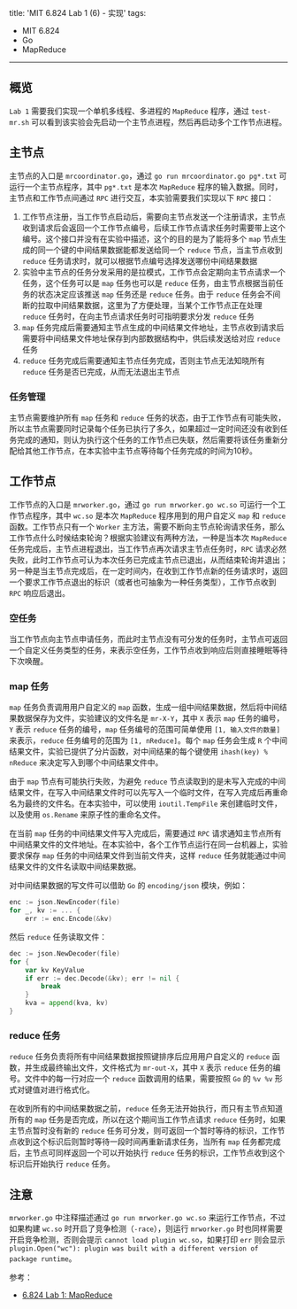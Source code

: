 title: 'MIT 6.824 Lab 1 (6) - 实现'
tags:
- MIT 6.824
- Go
- MapReduce
---

## 概览
`Lab 1` 需要我们实现一个单机多线程、多进程的 `MapReduce` 程序，通过 `test-mr.sh` 可以看到该实验会先启动一个主节点进程，然后再启动多个工作节点进程。

## 主节点
主节点的入口是 `mrcoordinator.go`，通过 `go run mrcoordinator.go pg*.txt` 可运行一个主节点程序，其中 `pg*.txt` 是本次 `MapReduce` 程序的输入数据。同时，主节点和工作节点间通过 `RPC` 进行交互，本实验需要我们实现以下 `RPC` 接口：

1. 工作节点注册，当工作节点启动后，需要向主节点发送一个注册请求，主节点收到请求后会返回一个工作节点编号，后续工作节点请求任务时需要带上这个编号。这个接口并没有在实验中描述，这个的目的是为了能将多个 `map` 节点生成的同一个键的中间结果数据能都发送给同一个 `reduce` 节点，当主节点收到 `reduce` 任务请求时，就可以根据节点编号选择发送哪份中间结果数据
2. 实验中主节点的任务分发采用的是拉模式，工作节点会定期向主节点请求一个任务，这个任务可以是 `map` 任务也可以是 `reduce` 任务，由主节点根据当前任务的状态决定应该推送 `map` 任务还是 `reduce` 任务。由于 `reduce` 任务会不间断的拉取中间结果数据，这里为了方便处理，当某个工作节点正在处理 `reduce` 任务时，在向主节点请求任务时可指明要求分发 `reduce` 任务
3. `map` 任务完成后需要通知主节点生成的中间结果文件地址，主节点收到请求后需要将中间结果文件地址保存到内部数据结构中，供后续发送给对应 `reduce` 任务
4. `reduce` 任务完成后需要通知主节点任务完成，否则主节点无法知晓所有 `reduce` 任务是否已完成，从而无法退出主节点

### 任务管理
主节点需要维护所有 `map` 任务和 `reduce` 任务的状态，由于工作节点有可能失败，所以主节点需要同时记录每个任务已执行了多久，如果超过一定时间还没有收到任务完成的通知，则认为执行这个任务的工作节点已失联，然后需要将该任务重新分配给其他工作节点，在本实验中主节点等待每个任务完成的时间为10秒。

## 工作节点
工作节点的入口是 `mrworker.go`，通过 `go run mrworker.go wc.so` 可运行一个工作节点程序，其中 `wc.so` 是本次 `MapReduce` 程序用到的用户自定义 `map` 和 `reduce` 函数。工作节点只有一个 `Worker` 主方法，需要不断向主节点轮询请求任务，那么工作节点什么时候结束轮询？根据实验建议有两种方法，一种是当本次 `MapReduce` 任务完成后，主节点进程退出，当工作节点再次请求主节点任务时，`RPC` 请求必然失败，此时工作节点可认为本次任务已完成主节点已退出，从而结束轮询并退出；另一种是当主节点完成后，在一定时间内，在收到工作节点新的任务请求时，返回一个要求工作节点退出的标识（或者也可抽象为一种任务类型），工作节点收到 `RPC` 响应后退出。

### 空任务
当工作节点向主节点申请任务，而此时主节点没有可分发的任务时，主节点可返回一个自定义任务类型的任务，来表示空任务，工作节点收到响应后则直接睡眠等待下次唤醒。

### map 任务
`map` 任务负责调用用户自定义的 `map` 函数，生成一组中间结果数据，然后将中间结果数据保存为文件，实验建议的文件名是 `mr-X-Y`，其中 `X` 表示 `map` 任务的编号，`Y` 表示 `reduce` 任务的编号，`map` 任务编号的范围可简单使用 `[1, 输入文件的数量]` 来表示，`reduce` 任务编号的范围为 `[1, nReduce]`。每个 `map` 任务会生成 `R` 个中间结果文件，实验已提供了分片函数，对中间结果的每个键使用 `ihash(key) % nReduce` 来决定写入到哪个中间结果文件中。

由于 `map` 节点有可能执行失败，为避免 `reduce` 节点读取到的是未写入完成的中间结果文件，在写入中间结果文件时可以先写入一个临时文件，在写入完成后再重命名为最终的文件名。在本实验中，可以使用 `ioutil.TempFile` 来创建临时文件，以及使用 `os.Rename` 来原子性的重命名文件。

在当前 `map` 任务的中间结果文件写入完成后，需要通过 `RPC` 请求通知主节点所有中间结果文件的文件地址。在本实验中，各个工作节点运行在同一台机器上，实验要求保存 `map` 任务的中间结果文件到当前文件夹，这样 `reduce` 任务就能通过中间结果文件的文件名读取中间结果数据。

对中间结果数据的写文件可以借助 `Go` 的 `encoding/json` 模块，例如：

```go
enc := json.NewEncoder(file)
for _, kv := ... {
    err := enc.Encode(&kv)
```

然后 `reduce` 任务读取文件：

```go
dec := json.NewDecoder(file)
for {
    var kv KeyValue
    if err := dec.Decode(&kv); err != nil {
        break
    }
    kva = append(kva, kv)
}
```

### reduce 任务
`reduce` 任务负责将所有中间结果数据按照键排序后应用用户自定义的 `reduce` 函数，并生成最终输出文件，文件格式为 `mr-out-X`，其中 `X` 表示 `reduce` 任务的编号。文件中的每一行对应一个 `reduce` 函数调用的结果，需要按照 `Go` 的 `%v %v` 形式对键值对进行格式化。

在收到所有的中间结果数据之前，`reduce` 任务无法开始执行，而只有主节点知道所有的 `map` 任务是否完成，所以在这个期间当工作节点请求 `reduce` 任务时，如果主节点暂时没有新的 `reduce` 任务可分发，则可返回一个暂时等待的标识，工作节点收到这个标识后则暂时等待一段时间再重新请求任务，当所有 `map` 任务都完成后，主节点可同样返回一个可以开始执行 `reduce` 任务的标识，工作节点收到这个标识后开始执行 `reduce` 任务。

## 注意
`mrworker.go` 中注释描述通过 `go run mrworker.go wc.so` 来运行工作节点，不过如果构建 `wc.so` 时开启了竞争检测（`-race`），则运行 `mrworker.go` 时也同样需要开启竞争检测，否则会提示 `cannot load plugin wc.so`，如果打印 `err` 则会显示 `plugin.Open("wc"): plugin was built with a different version of package runtime`。

参考：

* [6.824 Lab 1: MapReduce](https://pdos.csail.mit.edu/6.824/labs/lab-mr.html)
